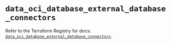# `data_oci_database_external_database_connectors`

Refer to the Terraform Registry for docs: [`data_oci_database_external_database_connectors`](https://registry.terraform.io/providers/hashicorp/oci/7.19.0/docs/data-sources/database_external_database_connectors).
